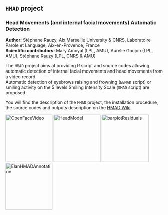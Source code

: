 ## `HMAD` project
### Head Movements (and internal facial movements) Automatic Detection
**Author:** Stéphane Rauzy, Aix Marseille University & CNRS, Laboratoire Parole et Language, Aix-en-Provence, France
<br> **Scientific contributors:** Mary Amoyal (LPL, AMU), Aurélie Goujon (LPL, AMU), Stéphane Rauzy (LPL, CNRS & AMU)

The `HMAD` project aims at providing R script and source codes allowing automatic detection of internal facial movements and head movements from a video record. 
<br> Automatic detection of eyebrows raising and frowning (`EBMAD` script) or smiling activity on the 5 levels Smiling Intensity Scale (`SMAD` script) are proposed.   

You will find the description of the `HMAD` project, the installation procedure, the source codes and outputs description on the [HMAD Wiki](https://github.com/srauzy/HMAD/wiki/Home).

<img src="https://github.com/srauzy/HMAD/blob/master/images/OFtrack2.png" alt="OpenFaceVideo" height="150px"/> <img src="https://github.com/srauzy/HMAD/blob/master/images/lmopenfaceYM1.jpg" alt="HeadModel" height="150px"/> <img src="https://github.com/srauzy/HMAD/blob/master/images/hmad_bpryL.jpg" alt="barplotResiduals" height="150px"/> <img src="https://github.com/srauzy/HMAD/blob/master/images/hmad_AD_elan_1c.jpg" alt="ElanHMADAnnotation" height="150px"/>
